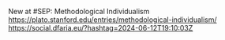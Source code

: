 New at #SEP: Methodological Individualism https://plato.stanford.edu/entries/methodological-individualism/ https://social.dfaria.eu/?hashtag=2024-06-12T19:10:03Z
